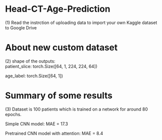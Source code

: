 # Head-CT-Age-Prediction
(1) Read the instrction of uploading data to import your own Kaggle dataset to Google Drive

# About new custom dataset
(2) shape of the outputs:  
patient_slice: torch.Size([64, 1, 224, 224, 64])

age_label: torch.Size([64, 1])

# Summary of some results
(3) Dataset is 100 patients which is trained on a network for around 80 epochs.

Simple CNN model: MAE = 17.3

Pretrained CNN model with attention: MAE = 8.4
